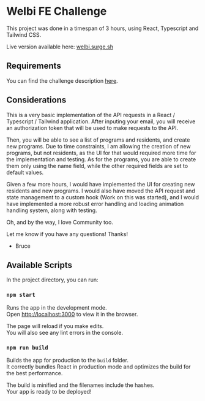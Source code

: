 # Welbi FE Challenge

This project was done in a timespan of 3 hours, using React, Typescript and Tailwind CSS.

Live version available here: [welbi.surge.sh](https://welbi.surge.sh)

## Requirements

You can find the challenge description [here](https://welbi.org/).

## Considerations

This is a very basic implementation of the API requests in a React /
Typescript / Tailwind application. After inputing your email, you
will receive an authorization token that will be used to make
requests to the API.

Then, you will be able to see a list of programs and residents, and
create new programs. Due to time constraints, I am allowing the
creation of new programs, but not residents, as the UI for that
would required more time for the implementation and testing. As for
the programs, you are able to create them only using the name field,
while the other required fields are set to default values.

Given a few more hours, I would have implemented the UI for creating new
residents and new programs. I would also have moved the API request and state
management to a custom hook (Work on this was started), and I would have implemented a more
robust error handling and loading animation handling system, along with testing.

Oh, and by the way, I love Community too.

Let me know if you have any questions! Thanks!

- Bruce

## Available Scripts

In the project directory, you can run:

### `npm start`

Runs the app in the development mode.\
Open [http://localhost:3000](http://localhost:3000) to view it in the browser.

The page will reload if you make edits.\
You will also see any lint errors in the console.

### `npm run build`

Builds the app for production to the `build` folder.\
It correctly bundles React in production mode and optimizes the build for the best performance.

The build is minified and the filenames include the hashes.\
Your app is ready to be deployed!
